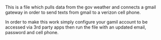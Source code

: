 This is a file which pulls data from the gov weather and connects a gmail gateway in order to send texts from gmail to a verizon cell phone.

In order to make this work simply configure your gamil account to be accessed via 3rd party apps then run the file with an updated email, password and cell phone.
